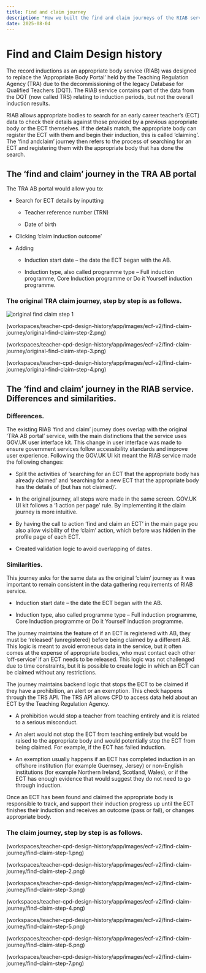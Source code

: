 ```yaml
---
title: Find and claim journey
description: "How we built the find and claim journeys of the RIAB service."
date: 2025-08-04
---
```



# Find and Claim Design history 

The record inductions as an appropriate body service (RIAB) was designed to replace the ‘Appropriate Body Portal’ held by the Teaching Regulation Agency (TRA) due to the decommissioning of the legacy Database for Qualified Teachers (DQT). The RIAB service contains part of the data from the DQT (now called TRS) relating to induction periods, but not the overall induction results. 

RIAB allows appropriate bodies to search for an early career teacher’s (ECT) data to check their details against those provided by a previous appropriate body or the ECT themselves. If the details match, the appropriate body can register the ECT with them and begin their induction, this is called ‘claiming’. The ‘find andclaim’ journey then refers to the process of searching for an ECT and registering them with the appropriate body that has done the search.  

## The ‘find and claim’ journey in the TRA AB portal  

The TRA AB portal would allow you to:  

- Search for ECT details by inputting 

    - Teacher reference number (TRN) 

    - Date of birth  

- Clicking ‘claim induction outcome’ 

- Adding  

    - Induction start date – the date the ECT began with the AB.  

    - Induction type, also called programme type – Full induction programme, Core Induction programme or Do it Yourself induction programme.  

### The original TRA claim journey, step by step is as follows. 

![original find claim step 1](/ecf-v2/find-claim-journey/original-find-claim-step-1.png)

(workspaces/teacher-cpd-design-history/app/images/ecf-v2/find-claim-journey/original-find-claim-step-2.png)

(workspaces/teacher-cpd-design-history/app/images/ecf-v2/find-claim-journey/original-find-claim-step-3.png)

(workspaces/teacher-cpd-design-history/app/images/ecf-v2/find-claim-journey/original-find-claim-step-4.png)

## The ‘find and claim’ journey in the RIAB service. Differences and similarities. 


### Differences.  

The existing RIAB ‘find and claim’ journey does overlap with the original ‘TRA AB portal’ service, with the main distinctions that the service uses GOV.UK user interface kit. This change in user interface was made to ensure government services follow accessibility standards and improve user experience. Following the GOV.UK UI kit meant the RIAB service made the following changes:  

- Split the activities of ‘searching for an ECT that the appropriate body has already claimed’ and ‘searching for a new ECT that the appropriate body has the details of (but has not claimed)’.  

- In the original journey, all steps were made in the same screen. GOV.UK UI kit follows a ‘1 action per page’ rule. By implementing it the claim journey is more intuitive.  

- By having the call to action ‘find and claim an ECT’ in the main page you also allow visibility of the ‘claim’ action, which before was hidden in the profile page of each ECT.  

- Created validation logic to avoid overlapping of dates.  

### Similarities. 

This journey asks for the same data as the original ‘claim’ journey as it was important to remain consistent in the data gathering requirements of RIAB service. 

- Induction start date – the date the ECT began with the AB.  

- Induction type, also called programme type – Full induction programme, Core Induction programme or Do it Yourself induction programme. 

The journey maintains the feature of if an ECT is registered with AB, they must be ‘released’ (unregistered) before being claimed by a different AB. This logic is meant to avoid erroneous data in the service, but it often comes at the expense of appropriate bodies, who must contact each other ‘off-service’ if an ECT needs to be released. This logic was not challenged due to time constraints, but it is possible to create logic in which an ECT can be claimed without any restrictions.  

The journey maintains backend logic that stops the ECT to be claimed if they have a prohibition, an alert or an exemption. This check happens through the TRS API. The TRS API allows CPD to access data held about an ECT by the Teaching Regulation Agency.   

- A prohibition would stop a teacher from teaching entirely and it is related to a serious misconduct.  

- An alert would not stop the ECT from teaching entirely but would be raised to the appropriate body and would potentially stop the ECT from being claimed. For example, if the ECT has failed induction.  

- An exemption usually happens if an ECT has completed induction in an offshore institution (for example Guernsey, Jersey) or non-English institutions (for example Northern Ireland, Scotland, Wales), or if the ECT has enough evidence that would suggest they do not need to go through induction.  

Once an ECT has been found and claimed the appropriate body is responsible to track, and support their induction progress up until the ECT finishes their induction and receives an outcome (pass or fail), or changes appropriate body.  

### The claim journey, step by step is as follows. 

(workspaces/teacher-cpd-design-history/app/images/ecf-v2/find-claim-journey/find-claim-step-1.png)

(workspaces/teacher-cpd-design-history/app/images/ecf-v2/find-claim-journey/find-claim-step-2.png)

(workspaces/teacher-cpd-design-history/app/images/ecf-v2/find-claim-journey/find-claim-step-3.png)

(workspaces/teacher-cpd-design-history/app/images/ecf-v2/find-claim-journey/find-claim-step-4.png)

(workspaces/teacher-cpd-design-history/app/images/ecf-v2/find-claim-journey/find-claim-step-5.png)

(workspaces/teacher-cpd-design-history/app/images/ecf-v2/find-claim-journey/find-claim-step-6.png)

(workspaces/teacher-cpd-design-history/app/images/ecf-v2/find-claim-journey/find-claim-step-7.png)
 

 

 

 

 

 
